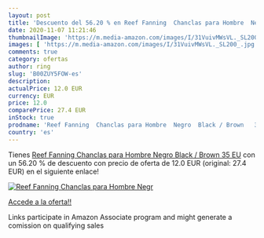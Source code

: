 ```yaml
---
layout: post
title: 'Descuento del 56.20 % en Reef Fanning  Chanclas para Hombre  Negr'
date: 2020-11-07 11:21:46
thumbnailImage: 'https://m.media-amazon.com/images/I/31VuivMWsVL._SL200_.jpg'
images: [ 'https://m.media-amazon.com/images/I/31VuivMWsVL._SL200_.jpg' ]
comments: true
category: ofertas
author: ring
slug: 'B00ZUY5FOW-es'
description:
actualPrice: 12.0 EUR
currency: EUR
price: 12.0
comparePrice: 27.4 EUR
inStock: true
prodname: 'Reef Fanning  Chanclas para Hombre  Negro  Black / Brown   35 EU'
country: 'es'
---
```


Tienes [Reef Fanning  Chanclas para Hombre  Negro  Black / Brown   35 EU](https://www.amazon.es/dp/B00ZUY5FOW/?tag=tolees-21) con un 56.20 % de descuento con precio de oferta de 12.0 EUR (original: 27.4 EUR) en el siguiente enlace!

[![Reef Fanning  Chanclas para Hombre  Negr](https://m.media-amazon.com/images/I/31VuivMWsVL._SL200_.jpg)](https://www.amazon.es/dp/B00ZUY5FOW/?tag=tolees-21)

[Accede a la oferta!!](https://www.amazon.es/dp/B00ZUY5FOW/?tag=tolees-21)

Links participate in Amazon Associate program and might generate a comission on qualifying sales


